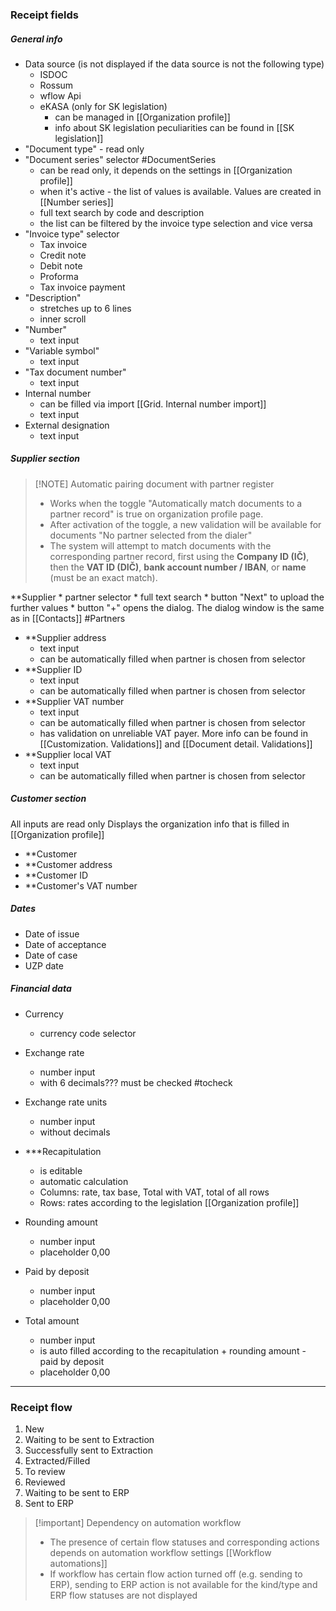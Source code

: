 ### Receipt fields

##### General info

* Data source (is not displayed if the data source is not the following type)
	* ISDOC
	* Rossum
	* wflow Api
	* eKASA (only for SK legislation)
		* can be managed in [[Organization profile]]
		* info about SK legislation peculiarities can be found in [[SK legislation]]
* "Document type" - read only
* "Document series" selector #DocumentSeries 
	* can be read only, it depends on the settings in  [[Organization profile]]
	* when it's active - the list of values is available. Values are created in [[Number series]]
	* full text search by code and description
	* the list can be filtered by the invoice type selection and vice versa
* "Invoice type" selector
	* Tax invoice
	* Credit note
	* Debit note
	* Proforma
	* Tax invoice payment
* "Description" 
	* stretches up to 6 lines
	* inner scroll
* "Number"
	* text input
* "Variable symbol"
	* text input
* "Tax document number"
	* text input
* Internal number 
	* can be filled via import [[Grid. Internal number import]]
	* text input 
* External designation
	* text input


##### Supplier section

> [!NOTE] Automatic pairing document with partner register
> * Works when the toggle "Automatically match documents to a partner record" is true on organization profile page. 
> * After activation of the toggle, a new validation will be available for documents "No partner selected from the dialer"
> * The system will attempt to match documents with the corresponding partner record, first using the **Company ID (IČ)**, then the **VAT ID (DIČ)**, **bank account number / IBAN**, or **name** (must be an exact match).

**Supplier
	* partner selector
	* full text search
	* button "Next" to upload the further values
	* button "+" opens the dialog. The dialog window is the same as in [[Contacts]] #Partners
* **Supplier address
	* text input
	* can be automatically filled when partner is chosen from selector
* **Supplier ID
	* text input
	* can be automatically filled when partner is chosen from selector
* **Supplier VAT number
	* text input
	* can be automatically filled when partner is chosen from selector
	* has validation on unreliable VAT payer. More info can be found in [[Customization. Validations]]  and [[Document detail. Validations]]
* **Supplier local VAT
	* text input
	* can be automatically filled when partner is chosen from selector


##### Customer section

All inputs are read only
Displays the organization info that is filled in [[Organization profile]]

* **Customer
* **Customer address
* **Customer ID
* **Customer's VAT number


##### Dates

* Date of issue
* Date of acceptance
* Date of case
* UZP date

##### Financial data

* Currency 
	* currency code selector
* Exchange rate
	* number input
	* with 6 decimals??? must be checked #tocheck
* Exchange rate units
	* number input
	* without decimals

* ***Recapitulation
	* is editable
	* automatic calculation
	* Columns: rate, tax base, Total with VAT, total of all rows
	* Rows: rates according to the legislation [[Organization profile]]

* Rounding amount
	* number input
	* placeholder 0,00
* Paid by deposit
	* number input
	* placeholder 0,00
* Total amount
	* number input
	* is auto filled according to the recapitulation + rounding amount - paid by deposit
	* placeholder 0,00

---

### Receipt flow


1. New
2. Waiting to be sent to Extraction
3. Successfully sent to Extraction
4. Extracted/Filled
5. To review
6. Reviewed
7. Waiting to be sent to ERP
8. Sent to ERP

> [!important] Dependency on automation workflow
> * The presence of certain flow statuses and corresponding actions depends on automation workflow settings [[Workflow automations]]
> * If workflow has certain flow action turned off (e.g. sending to ERP), sending to ERP action is not available for the kind/type and ERP flow statuses are not displayed

